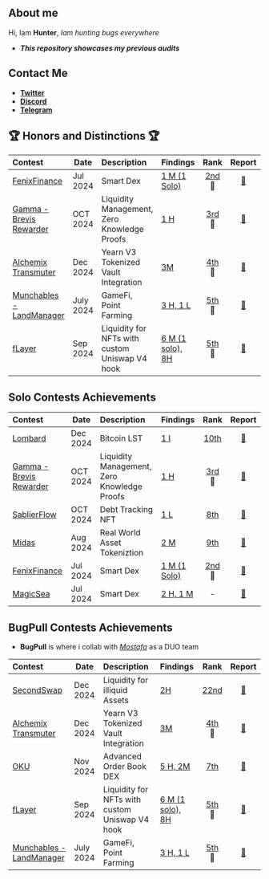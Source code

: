 ## About me

Hi, Iam **Hunter**, _Iam hunting bugs everywhere_

- _**This repository showcases my previous audits**_
## Contact Me

- [**Twitter**](https://x.com/IlIlHunterlIlI)
- [**Discord**](https://discord.com/users/715472416675070033)
- [**Telegram**](http://t.me/IlIlHunterlIlI)

## 🏆 Honors and Distinctions 🏆
| Contest                                                                                                                  | Date      | Description                                             | Findings                                                                                   |                                                          Rank                                                           |                                                   Report                                                    |
| :----------------------------------------------------------------------------------------------------------------------- | --------- | :------------------------------------------------------ | :----------------------------------------------------------------------------------------- | :---------------------------------------------------------------------------------------------------------------------: | :---------------------------------------------------------------------------------------------------------: |
| [FenixFinance](https://app.hats.finance/audit-competitions/fenix-0x9d7765a7ebd5b6322a30797a44a5428531970d3d/leaderboard) | Jul 2024  | Smart Dex                                               | [1 M (1 Solo)](/Contests/2024-07-Fenix.md)                                                 |  [2nd](https://app.hats.finance/audit-competitions/fenix-0x9d7765a7ebd5b6322a30797a44a5428531970d3d/leaderboard)<br>🥈  |       [📄](https://github.com/hats-finance/Fenix--0x9d7765a7ebd5b6322a30797a44a5428531970d3d/issues)        |
| [Gamma - Brevis Rewarder](https://audits.sherlock.xyz/contests/496)                                                      | OCT 2024  | Liquidity Management, Zero Knowledge Proofs             | [1 H](/Contests/2024-10-Gamma.md)                                                          |                            [3rd](https://audits.sherlock.xyz/contests/496/leaderboard)<br>🥉                            |                            [📄](https://audits.sherlock.xyz/contests/496/report)                            |
| [Alchemix Transmuter](https://codehawks.cyfrin.io/c/2024-12-alchemix)                                                    | Dec 2024  | Yearn V3 Tokenized Vault Integration                    | [3M](https://github.com/bugpull/audits/blob/main/Contests/2024-12-alchemix.md)             | [4th](https://codehawks.cyfrin.io/c/2024-12-alchemix/results?lt=contest&page=1&sc=reward&sj=reward&t=leaderboard)<br>🏅 | [📄](https://codehawks.cyfrin.io/c/2024-12-alchemix/results?lt=contest&page=1&sc=reward&sj=reward&t=report) |
| [Munchables - LandManager](https://code4rena.com/audits/2024-07-munchables)                                              | July 2024 | GameFi, Point Farming                                   | [3 H, 1 L](https://github.com/bugpull/audits/blob/main/Contests/2024-07-munchables.md)     |                              [5th](https://code4rena.com/audits/2024-07-munchables)<br>🏅                               |                           [📄](https://code4rena.com/reports/2024-07-munchables)                            |
| [fLayer](https://audits.sherlock.xyz/contests/468?filter=results)                                                        | Sep 2024  | Liquidity for NFTs with custom Uniswap V4 hook | [6 M (1 solo), 8H](https://github.com/bugpull/audits/blob/main/Contests/2024-08-flayer.md) |                            [5th](https://audits.sherlock.xyz/contests/468/leaderboard)<br>🏅                            |                            [📄](https://audits.sherlock.xyz/contests/468/report)                            |

## Solo Contests Achievements


| Contest                                                                                                                  | Date     | Description                                 | Findings                                   |                                                         Rank                                                          |                                                    Report                                                     |
| :----------------------------------------------------------------------------------------------------------------------- | -------- | :------------------------------------------ | :----------------------------------------- | :-------------------------------------------------------------------------------------------------------------------: | :-----------------------------------------------------------------------------------------------------------: |
| [Lombard](https://immunefi.com/audit-competition/audit-comp-lombard/information/)                                                    | Dec 2024 | Bitcoin LST                                   | [1 I](/Contests/2024-12-Lombard.md)  |                                                           [10th](https://immunefi.com/audit-competition/audit-comp-lombard/leaderboard/)                                                           |                             [📄](https://reports.immunefi.com/lombard)                             |
| [Gamma - Brevis Rewarder](https://audits.sherlock.xyz/contests/496)                                                      | OCT 2024 | Liquidity Management, Zero Knowledge Proofs | [1 H](/Contests/2024-10-Gamma.md)          |                           [3rd](https://audits.sherlock.xyz/contests/496/leaderboard)<br>🥉                           |                             [📄](https://audits.sherlock.xyz/contests/496/report)                             |
| [SablierFlow](https://codehawks.cyfrin.io/c/2024-10-sablier)                                                             | OCT 2024 | Debt Tracking NFT                           | [1 L](/Contests/2024-10-SablierFlow.md)    |  [8th](https://codehawks.cyfrin.io/c/2024-10-sablier/results?2=&lt=contest&sc=reward&sj=reward&page=2&t=leaderboard)  | [📄](https://codehawks.cyfrin.io/c/2024-10-sablier/results?2=&lt=contest&sc=reward&sj=reward&page=2&t=report) |
| [Midas](https://audits.sherlock.xyz/contests/495?filter=questions)                                                       | Aug 2024 | Real World Asset Tokeniztion                | [2 M](/Contests/2024-08-Midas.md)          |                              [9th](https://audits.sherlock.xyz/contests/495/leaderboard)                              |                             [📄](https://audits.sherlock.xyz/contests/495/report)                             |
| [FenixFinance](https://app.hats.finance/audit-competitions/fenix-0x9d7765a7ebd5b6322a30797a44a5428531970d3d/leaderboard) | Jul 2024 | Smart Dex                                   | [1 M (1 Solo)](/Contests/2024-07-Fenix.md) | [2nd](https://app.hats.finance/audit-competitions/fenix-0x9d7765a7ebd5b6322a30797a44a5428531970d3d/leaderboard)<br>🥈 |        [📄](https://github.com/hats-finance/Fenix--0x9d7765a7ebd5b6322a30797a44a5428531970d3d/issues)         |
| [MagicSea](https://audits.sherlock.xyz/contests/437?filter=questions)                                                    | Jul 2024 | Smart Dex                                   | [2 H, 1 M](/Contests/2024-07-MagicSea.md)  |                                                           -                                                           |                             [📄](https://audits.sherlock.xyz/contests/437/report)                             |


## BugPull Contests Achievements

- **BugPull** is where i collab with [_Mostafa_](https://github.com/rzizah) as a DUO team

| Contest                                                                     | Date      | Description                                             | Findings                                                                                   |                                                          Rank                                                           |                                                   Report                                                    |
| :-------------------------------------------------------------------------- | --------- | :------------------------------------------------------ | :----------------------------------------------------------------------------------------- | :---------------------------------------------------------------------------------------------------------------------: | :---------------------------------------------------------------------------------------------------------: |
| [SecondSwap](https://code4rena.com/audits/2024-12-secondswap)                            | Dec 2024  | Liquidity for illiquid Assets                                   | [2H](https://github.com/bugpull/audits/blob/main/Contests/2024-12-secondswap.md)              |                               [22nd](https://code4rena.com/audits/2024-12-secondswap)                               |                            [📄](https://code4rena.com/reports/2024-12-secondswap)                            |
| [Alchemix Transmuter](https://codehawks.cyfrin.io/c/2024-12-alchemix)       | Dec 2024  | Yearn V3 Tokenized Vault Integration                    | [3M](https://github.com/bugpull/audits/blob/main/Contests/2024-12-alchemix.md)             | [4th](https://codehawks.cyfrin.io/c/2024-12-alchemix/results?lt=contest&page=1&sc=reward&sj=reward&t=leaderboard)<br>🏅 | [📄](https://codehawks.cyfrin.io/c/2024-12-alchemix/results?lt=contest&page=1&sc=reward&sj=reward&t=report) |
| [OKU](https://audits.sherlock.xyz/contests/641)                             | Nov 2024  | Advanced Order Book DEX                                 | [5 H, 2M ](https://github.com/bugpull/audits/blob/main/Contests/2024-12-OKU.md)            |                               [7th](https://audits.sherlock.xyz/contests/641/leaderboard)                               |                            [📄](https://audits.sherlock.xyz/contests/641/report)                            |
| [fLayer](https://audits.sherlock.xyz/contests/468?filter=results)           | Sep 2024  | Liquidity for NFTs with custom Uniswap V4 hook | [6 M (1 solo), 8H](https://github.com/bugpull/audits/blob/main/Contests/2024-08-flayer.md) |                            [5th](https://audits.sherlock.xyz/contests/468/leaderboard)<br>🏅                            |                            [📄](https://audits.sherlock.xyz/contests/468/report)                            |
| [Munchables - LandManager](https://code4rena.com/audits/2024-07-munchables) | July 2024 | GameFi, Point Farming                                   | [3 H, 1 L](https://github.com/bugpull/audits/blob/main/Contests/2024-07-munchables.md)     |                              [5th](https://code4rena.com/audits/2024-07-munchables)<br>🏅                               |                           [📄](https://code4rena.com/reports/2024-07-munchables)                            |

